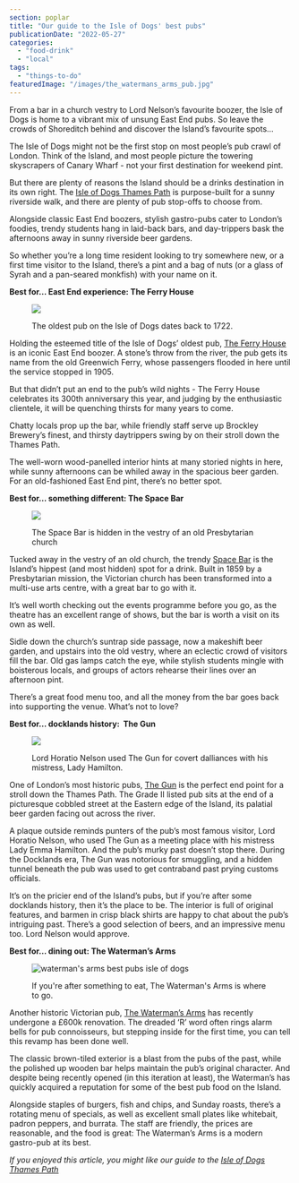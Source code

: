 ```yaml
---
section: poplar
title: "Our guide to the Isle of Dogs' best pubs"
publicationDate: "2022-05-27"
categories: 
  - "food-drink"
  - "local"
tags: 
  - "things-to-do"
featuredImage: "/images/the_watermans_arms_pub.jpg"
---
```


From a bar in a church vestry to Lord Nelson’s favourite boozer, the Isle of Dogs is home to a vibrant mix of unsung East End pubs. So leave the crowds of Shoreditch behind and discover the Island’s favourite spots…

The Isle of Dogs might not be the first stop on most people’s pub crawl of London. Think of the Island, and most people picture the towering skyscrapers of Canary Wharf - not your first destination for weekend pint.

But there are plenty of reasons the Island should be a drinks destination in its own right. The [Isle of Dogs Thames Path](https://poplarlondon.co.uk/isle-of-dogs-thames-path-walk/) is purpose-built for a sunny riverside walk, and there are plenty of pub stop-offs to choose from.

Alongside classic East End boozers, stylish gastro-pubs cater to London’s foodies, trendy students hang in laid-back bars, and day-trippers bask the afternoons away in sunny riverside beer gardens.

So whether you’re a long time resident looking to try somewhere new, or a first time visitor to the Island, there’s a pint and a bag of nuts (or a glass of Syrah and a pan-seared monkfish) with your name on it.

**Best for… East End experience: The Ferry House**

<figure>

![](/images/the_ferry_house_pub-1024x683.jpg)

<figcaption>

The oldest pub on the Isle of Dogs dates back to 1722.

</figcaption>

</figure>

Holding the esteemed title of the Isle of Dogs’ oldest pub, [The Ferry House](https://ferrygood.co.uk/) is an iconic East End boozer. A stone’s throw from the river, the pub gets its name from the old Greenwich Ferry, whose passengers flooded in here until the service stopped in 1905. 

But that didn’t put an end to the pub’s wild nights - The Ferry House celebrates its 300th anniversary this year, and judging by the enthusiastic clientele, it will be quenching thirsts for many years to come. 

Chatty locals prop up the bar, while friendly staff serve up Brockley Brewery’s finest, and thirsty daytrippers swing by on their stroll down the Thames Path. 

The well-worn wood-panelled interior hints at many storied nights in here, while sunny afternoons can be whiled away in the spacious beer garden. For an old-fashioned East End pint, there’s no better spot.

**Best for… something different: The Space Bar**

<figure>

![](/images/the_space_theatre-1024x683.jpg)

<figcaption>

The Space Bar is hidden in the vestry of an old Presbytarian church

</figcaption>

</figure>

Tucked away in the vestry of an old church, the trendy [Space Bar](https://space.org.uk/thespacebar/) is the Island’s hippest (and most hidden) spot for a drink. Built in 1859 by a Presbytarian mission, the Victorian church has been transformed into a multi-use arts centre, with a great bar to go with it.

It’s well worth checking out the events programme before you go, as the theatre has an excellent range of shows, but the bar is worth a visit on its own as well.

Sidle down the church’s suntrap side passage, now a makeshift beer garden, and upstairs into the old vestry, where an eclectic crowd of visitors fill the bar. Old gas lamps catch the eye, while stylish students mingle with boisterous locals, and groups of actors rehearse their lines over an afternoon pint.

There’s a great food menu too, and all the money from the bar goes back into supporting the venue. What’s not to love?

**Best for… docklands history:  The Gun**

<figure>

![](/images/the_gun_pub-1024x683.jpg)

<figcaption>

Lord Horatio Nelson used The Gun for covert dalliances with his mistress, Lady Hamilton.

</figcaption>

</figure>

One of London’s most historic pubs, [The Gun](https://www.thegundocklands.com/) is the perfect end point for a stroll down the Thames Path. The Grade II listed pub sits at the end of a picturesque cobbled street at the Eastern edge of the Island, its palatial beer garden facing out across the river.

A plaque outside reminds punters of the pub’s most famous visitor, Lord Horatio Nelson, who used The Gun as a meeting place with his mistress Lady Emma Hamilton. And the pub’s murky past doesn’t stop there. During the Docklands era, The Gun was notorious for smuggling, and a hidden tunnel beneath the pub was used to get contraband past prying customs officials.

It’s on the pricier end of the Island’s pubs, but if you’re after some docklands history, then it’s the place to be. The interior is full of original features, and barmen in crisp black shirts are happy to chat about the pub’s intriguing past. There’s a good selection of beers, and an impressive menu too. Lord Nelson would approve.

**Best for… dining out: The Waterman’s Arms**

<figure>

![waterman's arms best pubs isle of dogs](/images/the_watermans_arms_pub-1024x683.jpg)

<figcaption>

If you're after something to eat, The Waterman's Arms is where to go.

</figcaption>

</figure>

Another historic Victorian pub, [The Waterman’s Arms](https://thewatermansarms.co.uk/) has recently undergone a £600k renovation. The dreaded ‘R’ word often rings alarm bells for pub connoisseurs, but stepping inside for the first time, you can tell this revamp has been done well. 

The classic brown-tiled exterior is a blast from the pubs of the past, while the polished up wooden bar helps maintain the pub’s original character. And despite being recently opened (in this iteration at least), the Waterman’s has quickly acquired a reputation for some of the best pub food on the Island. 

Alongside staples of burgers, fish and chips, and Sunday roasts, there’s a rotating menu of specials, as well as excellent small plates like whitebait, padron peppers, and burrata. The staff are friendly, the prices are reasonable, and the food is great: The Waterman’s Arms is a modern gastro-pub at its best.

_If you enjoyed this article, you might like our guide to the [Isle of Dogs Thames Path](https://poplarlondon.co.uk/isle-of-dogs-thames-path-walk/)_
